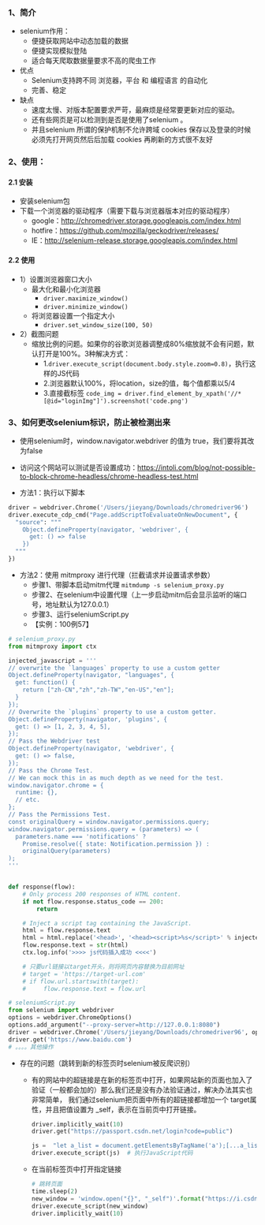 ### 1、简介
- selenium作用：
    - 便捷获取网站中动态加载的数据
    - 便捷实现模拟登陆
    - 适合每天爬取数据量要求不高的爬虫工作
- 优点
    - Selenium支持跨不同 浏览器，平台 和 编程语言 的自动化
    - 完善、稳定
- 缺点
    - 速度太慢、对版本配置要求严苛，最麻烦是经常要更新对应的驱动。
    - 还有些网页是可以检测到是否是使用了selenium 。
    - 并且selenium 所谓的保护机制不允许跨域 cookies 保存以及登录的时候必须先打开网页然后后加载 cookies 再刷新的方式很不友好
    
### 2、使用：
#### 2.1 安装
- 安装selenium包
- 下载一个浏览器的驱动程序（需要下载与浏览器版本对应的驱动程序）
    - google：http://chromedriver.storage.googleapis.com/index.html
    - hotfire：https://github.com/mozilla/geckodriver/releases/
    - IE：http://selenium-release.storage.googleapis.com/index.html
#### 2.2 使用
- 1）设置浏览器窗口大小
    - 最大化和最小化浏览器
        - `driver.maximize_window()`
        - `driver.minimize_window()`
    - 将浏览器设置一个指定大小
        - `driver.set_window_size(100, 50)`
- 2）截图问题
    - 缩放比例的问题。如果你的谷歌浏览器调整成80%缩放就不会有问题，默认打开是100%。3种解决方式：
        - 1.`driver.execute_script(document.body.style.zoom=0.8)`，执行这样的JS代码
        - 2.浏览器默认100%，将location，size的值，每个值都乘以5/4
        - 3.直接截标签 `code_img = driver.find_element_by_xpath('//*[@id="loginImg"]').screenshot('code.png')`
    
### 3、如何更改selenium标识，防止被检测出来
- 使用selenium时，window.navigator.webdriver 的值为 true，我们要将其改为false
- 访问这个网站可以测试是否设置成功：https://intoli.com/blog/not-possible-to-block-chrome-headless/chrome-headless-test.html
  
- 方法1：执行以下脚本
```python
driver = webdriver.Chrome('/Users/jieyang/Downloads/chromedriver96')
driver.execute_cdp_cmd("Page.addScriptToEvaluateOnNewDocument", {
  "source": """
    Object.defineProperty(navigator, 'webdriver', {
      get: () => false
    })
  """
})
```

- 方法2：使用 mitmproxy 进行代理（拦截请求并设置请求参数）
    - 步骤1、带脚本启动mitm代理 `mitmdump -s selenium_proxy.py`
    - 步骤2、在selenium中设置代理（上一步启动mitm后会显示监听的端口号，地址默认为127.0.0.1）
    - 步骤3、运行seleniumScript.py
    - 【实例：100例57】
```python
# selenium_proxy.py
from mitmproxy import ctx

injected_javascript = '''
// overwrite the `languages` property to use a custom getter
Object.defineProperty(navigator, "languages", {
  get: function() {
    return ["zh-CN","zh","zh-TW","en-US","en"];
  }
});
// Overwrite the `plugins` property to use a custom getter.
Object.defineProperty(navigator, 'plugins', {
  get: () => [1, 2, 3, 4, 5],
});
// Pass the Webdriver test
Object.defineProperty(navigator, 'webdriver', {
  get: () => false,
});
// Pass the Chrome Test.
// We can mock this in as much depth as we need for the test.
window.navigator.chrome = {
  runtime: {},
  // etc.
};
// Pass the Permissions Test.
const originalQuery = window.navigator.permissions.query;
window.navigator.permissions.query = (parameters) => (
  parameters.name === 'notifications' ?
    Promise.resolve({ state: Notification.permission }) :
    originalQuery(parameters)
);
'''


def response(flow):
    # Only process 200 responses of HTML content.
    if not flow.response.status_code == 200:
        return

    # Inject a script tag containing the JavaScript.
    html = flow.response.text
    html = html.replace('<head>', '<head><script>%s</script>' % injected_javascript)
    flow.response.text = str(html)
    ctx.log.info('>>>> js代码插入成功 <<<<')

    # 只要url链接以target开头，则将网页内容替换为目前网址
    # target = 'https://target-url.com'
    # if flow.url.startswith(target):
    #     flow.response.text = flow.url
```

```python
# seleniumScript.py
from selenium import webdriver
options = webdriver.ChromeOptions()
options.add_argument("--proxy-server=http://127.0.0.1:8080")
driver = webdriver.Chrome('/Users/jieyang/Downloads/chromedriver96', options=options)
driver.get('https://www.baidu.com')
# 。。。。其他操作
```

- 存在的问题（跳转到新的标签页时selenium被反爬识别）
    - 有的网站中的超链接是在新的标签页中打开，如果网站新的页面也加入了验证（一般都会加的）那么我们还是没有办法验证通过，解决办法其实也非常简单，
      我们通过selenium把页面中所有的超链接都增加一个 target属性，并且把值设置为 _self，表示在当前页中打开链接。
        ```python
        driver.implicitly_wait(10)
        driver.get("https://passport.csdn.net/login?code=public")
        
        js =  "let a_list = document.getElementsByTagName('a');[...a_list].map(a => {a.setAttribute('target', '_self')})"
        driver.execute_script(js)  # 执行JavaScript代码
        ```
      
    - 在当前标签页中打开指定链接
        ```python
        # 跳转页面
        time.sleep(2)
        new_window = 'window.open("{}", "_self")'.format("https://i.csdn.net/#/uc/profile")  
        driver.execute_script(new_window)
        driver.implicitly_wait(10)
        ```
